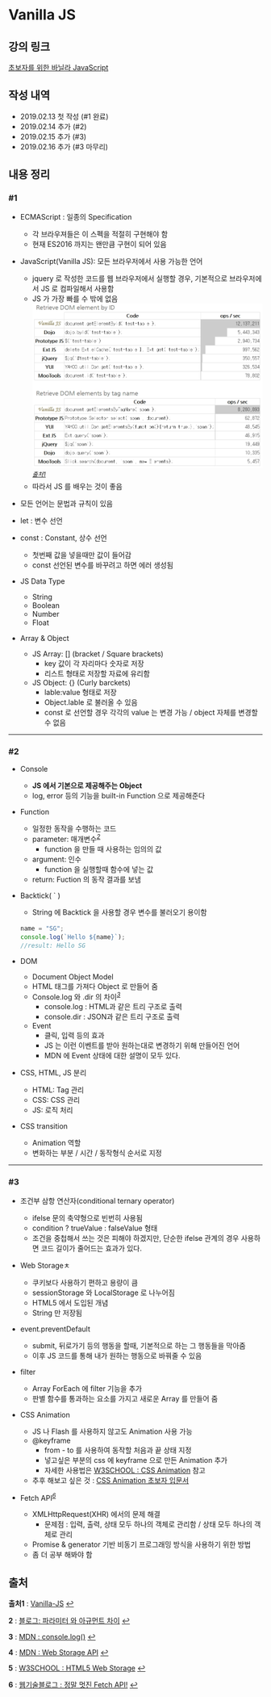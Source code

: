 # Vanilla JS

## 강의 링크

[초보자를 위한 바닐라 JavaScript](https://academy.nomadcoders.co/p/javascript-basics-for-absolute-beginners-kr)

## 작성 내역

- 2019.02.13 첫 작성 (#1 완료)
- 2019.02.14 추가 (#2)
- 2019.02.15 추가 (#3)
- 2019.02.16 추가 (#3 마무리)

## 내용 정리

### #1

- ECMAScript : 일종의 Specification
  - 각 브라우져들은 이 스펙을 적절히 구현해야 함
  - 현재 ES2016 까지는 왠만큼 구현이 되어 있음
- JavaScript(Vanilla JS): 모든 브라우저에서 사용 가능한 언어
  - jquery 로 작성한 코드를 웹 브라우저에서 실행할 경우, 기본적으로 브라우저에서 JS 로 컴파일해서 사용함
  - JS 가 가장 빠를 수 밖에 없음
  ![JS Compare](../Images/vanillajs_compare.jpg)
  <sup id="sup1">[*출처1*](#footnote1)</sup>
  - 따라서 JS 를 배우는 것이 좋음

- 모든 언어는 문법과 규칙이 있음

- let : 변수 선언
- const : Constant, 상수 선언
  - 첫번째 값을 넣을때만 값이 들어감
  - const 선언된 변수를 바꾸려고 하면 에러 생성됨

- JS Data Type
  - String
  - Boolean
  - Number
  - Float

- Array & Object
  - JS Array: [] (bracket / Square brackets)
    - key 값이 각 자리마다 숫자로 저장
    - 리스트 형태로 저장할 자료에 유리함
  - JS Object: {} (Curly barckets)
    - lable:value 형태로 저장
    - Object.lable 로 불러올 수 있음
    - const 로 선언할 경우 각각의 value 는 변경 가능 / object 자체를 변경할 수 없음

---

### #2

- Console
  - **JS 에서 기본으로 제공해주는 Object**
  - log, error 등의 기능을 built-in Function 으로 제공해준다

- Function
  - 일정한 동작을 수행하는 코드
  - parameter: 매개변수<sup id="sup2">[*2*](#footnote2)</sup>
    - function 을 만들 때 사용하는 임의의 값
  - argument: 인수
    - function 을 실행할때 함수에 넣는 값
  - return: Fuction 의 동작 결과를 보냄

- Backtick( ` )
  - String 에 Backtick 을 사용할 경우 변수를 불러오기 용이함

  ```js
  name = "SG";
  console.log(`Hello ${name}`);
  //result: Hello SG
  ```

- DOM
  - Document Object Model
  - HTML 태그를 가져다 Object 로 만들어 줌
  - Console.log 와 .dir 의 차이<sup id="sup3">[*3*](#footnote3)</sup>
    - console.log : HTML과 같은 트리 구조로 출력
    - console.dir : JSON과 같은 트리 구조로 출력
  - Event
    - 클릭, 입력 등의 효과
    - JS 는 이런 이벤트를 받아 원하는대로 변경하기 위해 만들어진 언어
    - MDN 에 Event 상태에 대한 설명이 모두 있다.

- CSS, HTML, JS 분리
  - HTML: Tag 관리
  - CSS: CSS 관리
  - JS: 로직 처리

- CSS transition
  - Animation 역할
  - 변화하는 부분 / 시간 / 동작형식 순서로 지정

---

### #3

- 조건부 삼항 연산자(conditional ternary operator)
  - ifelse 문의 축약형으로 빈번히 사용됨
  - condition ? trueValue : falseValue 형태
  - 조건을 중첩해서 쓰는 것은 피해야 하겠지만, 단순한 ifelse 관계의 경우 사용하면 코드 길이가 줄어드는 효과가 있다.

- Web Storageㅊ
  - 쿠키보다 사용하기 편하고 용량이 큼
  - sessionStorage 와 LocalStorage 로 나누어짐
  - HTML5 에서 도입된 개념
  - String 만 저장됨

- event.preventDefault
  - submit, 뒤로가기 등의 행동을 할때, 기본적으로 하는 그 행동들을 막아줌
  - 이후 JS 코드를 통해 내가 원하는 행동으로 바꿔줄 수 있음

- filter
  - Array ForEach 에 filter 기능을 추가
  - 판별 함수를 통과하는 요소를 가지고 새로운 Array 를 만들어 줌

- CSS Animation
  - JS 나 Flash 를 사용하지 않고도 Animation 사용 가능
  - @keyframe
    - from - to 를 사용하여 동작할 처음과 끝 상태 지정
    - 넣고싶은 부분의 css 에 keyframe 으로 만든 Animation 추가
    - 자세한 사용법은 [W3SCHOOL : CSS Animation](https://www.w3schools.com/css/css3_animations.asp) 참고
  - 추후 해보고 싶은 것 : [CSS Animation 초보자 입문서](https://webdesign.tutsplus.com/ko/tutorials/a-beginners-introduction-to-css-animation--cms-21068)

- Fetch API<sup id="sup6">[*6*](#footnote6)</sup>
  - XMLHttpRequest(XHR) 에서의 문제 해결
    - 문제점 : 입력, 출력, 상태 모두 하나의 객체로 관리함 / 상태 모두 하나의 객체로 관리
  - Promise & generator 기반 비동기 프로그래밍 방식을 사용하기 위한 방법
  - 좀 더 공부 해봐야 함

## 출처

<b id="footnote1">출처1</b> : [Vanilla-JS](http://vanilla-js.com/) [↩](#sup1)

<b id="footnote2">2</b> : [블로그: 파라미터 와 아규먼트 차이](https://enarastudent.tistory.com/entry/%ED%95%A8%EC%88%98%EC%9D%98-%EC%95%84%EA%B7%9C%EB%A8%BC%ED%8A%B8%EC%99%80-%ED%8C%8C%EB%9D%BC%EB%AF%B8%ED%84%B0%EC%9D%98-%EC%B0%A8%EC%9D%B4) [↩](#sup2)

<b id="footnote3">3</b> : [MDN : console.log()](https://developer.mozilla.org/ko/docs/Web/API/Console/log#console.dir()_%EA%B3%BC%EC%9D%98_%EC%B0%A8%EC%9D%B4) [↩](#sup3)

<b id="footnote4">4</b> : [MDN : Web Storage API](https://developer.mozilla.org/ko/docs/Web/API/Web_Storage_API) [↩](#sup4)

<b id="footnote5">5</b> : [W3SCHOOL : HTML5 Web Storage](https://www.w3schools.com/html/html5_webstorage.asp) [↩](#sup5)

<b id="footnote6">6</b> : [웹기술블로그 : 정말 멋진 Fetch API!](http://hacks.mozilla.or.kr/2015/05/this-api-is-so-fetching/) [↩](#sup6)

